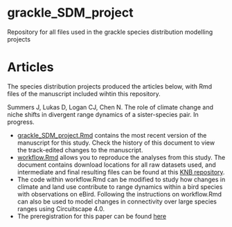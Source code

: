 # grackle_SDM_project
Repository for all files used in the grackle species distribution modelling projects

# Articles
The species distribution projects produced the articles below, with Rmd files of the manuscript included wihtin this repository.

Summers J, Lukas D, Logan CJ, Chen N. The role of climate change and niche shifts in divergent range dynamics of a sister-species pair. In progress.
  - [grackle_SDM_project.Rmd](https://github.com/jtsummers53/grackle_SDM_project/blob/main/grackle_SDM_paper.Rmd) contains the most recent version of the manuscript for this study. Check the history of this document to view the track-edited changes to the manuscript.
  - [workflow.Rmd](https://github.com/jtsummers53/grackle_SDM_project/blob/main/workflow.Rmd) allows you to reproduce the analyses from this study. The document contains download locations for all raw datasets used, and intermediate and final resulting files can be found at this [KNB repository](https://knb.ecoinformatics.org/view/urn%3Auuid%3A60291cb3-139e-43e2-ac8a-3182993b2e3f).
  - The code within workflow.Rmd can be modified to study how changes in climate and land use contribute to range dynamics within a bird species with observations on eBird. Following the instructions on workflow.Rmd can also be used to model changes in connectivity over large species ranges using Circuitscape 4.0.
  - The preregistration for this paper can be found [here](http://corinalogan.com/Preregistrations/gxpopbehaviorhabitat.html)
